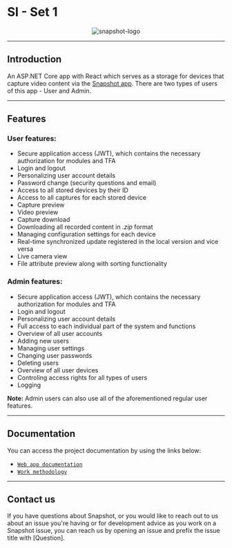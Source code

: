 # SI - Set 1
<p align="center">
  <img src="https://user-images.githubusercontent.com/73041886/162007995-de799515-409a-4ec0-8a11-b6baad338c48.png" alt="snapshot-logo"/>
</p>

------------


## Introduction
An ASP.NET Core app with React which serves as a storage for devices that capture video content via the [Snapshot app](https://github.com/icatic1/SnapShot "Snapshot app"). There are two types of users of this app - User and Admin.

------------

## Features

### User features:
- Secure application access (JWT), which contains the necessary authorization for modules and TFA
- Login and logout
- Personalizing user account details
- Password change (security questions and email)
- Access to all stored devices by their ID
- Access to all captures for each stored device
- Capture preview
- Video preview
- Capture download
- Downloading all recorded content in *.zip* format
- Managing configuration settings for each device
- Real-time synchronized update registered in the local version and vice versa
- Live camera view
- File attribute preview along with sorting functionality

### Admin features:
- Secure application access (JWT), which contains the necessary authorization for modules and TFA
- Login and logout
- Personalizing user account details
- Full access to each individual part of the system and functions
- Overview of all user accounts
- Adding new users
- Managing user settings
- Changing user passwords
- Deleting users
- Overview of all user devices
- Controling access rights for all types of users
- Logging

**Note:** Admin users can also use all of the aforementioned regular user features.

------------
## Documentation

You can access the project documentation by using the links below:
- [`Web app documentation`](https://docs.google.com/document/d/1LXWUVZv4MnlIZTzQg41l9gxZCbGrhP20fyKJ8wWL2lU/edit?usp=sharing "`Web app documentation`")
- [`Work methodology`](https://docs.google.com/spreadsheets/d/1EHo914r7M4Nbtj-LgT8790qsLBbQ4S19DnoFekKqPfg/edit?usp=sharing "`Work methodology`")

------------
## Contact us

If you have questions about Snapshot, or you would like to reach out to us about an issue you're having or for development advice as you work on a Snapshot issue, you can reach us by opening an issue and prefix the issue title with [Question].
